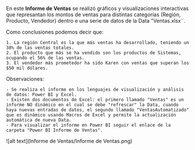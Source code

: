 En este **Informe de Ventas** se realizó gráficos y visualizaciones interactivas que represantan los montos de ventas para distintas categorías (Región, Producto, Vendedor) dentro e una serie de datos de la Data "Ventas.xlsx¨.

Como conclusiones podemos decir que:

	1. La región Central es la que más ventas ha desarrollado, teniendo un 38% de las ventas totales.
	2. El producto que más se ha vendido son los productos de Sistemas, ocupando el 56% de las ventas.
	3. El vendedor más prometedor ha sido Karen con ventas que superan los $50 mil dólares. 

Observaciones:

	- Se realiza el informe en los lenguajes de visualización y análisis de datos: Power BI y Excel.
	- Existen dos documentos de Excel: el primero llamado "Ventas" es un informe NO dinámico en el cual se debe "refrescar" la Data, cuando haya nuevas entradas de datos, el segundo llamado "VentasAutomatizado" que es dinámico usando Macros de Excel y permite la actualización automática de nueva Data.
	- Para visualizar el informe en Power BI seguir el enlace de la carpeta "Power BI Informe de Ventas". 


![alt text](Informe de Ventas/Informe de Ventas.png)
